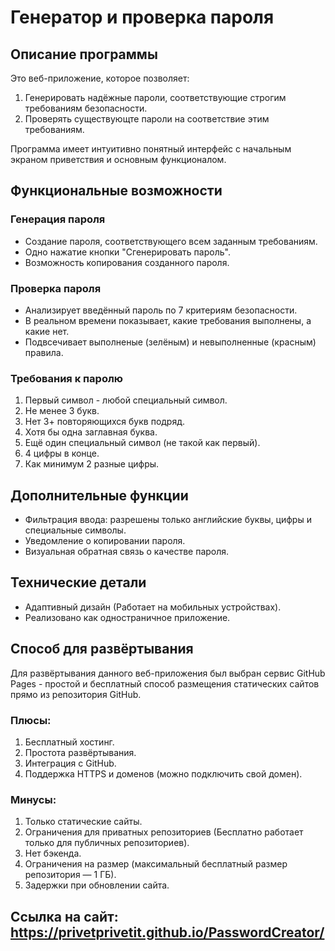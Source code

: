 # Генератор и проверка пароля
## Описание программы
Это веб-приложение, которое позволяет:
1. Генерировать надёжные пароли, соответствующие строгим требованиям безопасности.
2. Проверять существующте пароли на соответствие этим требованиям.

Программа имеет интуитивно понятный интерфейс с начальным экраном приветствия и основным функционалом.
## Функциональные возможности
### Генерация пароля
- Создание пароля, соответствующего всем заданным требованиям.
- Одно нажатие кнопки "Сгенерировать пароль".
- Возможность копирования созданного пароля.
### Проверка пароля
- Анализирует введённый пароль по 7 критериям безопасности.
- В реальном времени показывает, какие требования выполнены, а какие нет.
- Подвсечивает выполненые (зелёным) и невыполненные (красным) правила.
### Требования к паролю
1. Первый символ - любой специальный символ.
2. Не менее 3 букв.
3. Нет 3+ повторяющихся букв подряд.
4. Хотя бы одна заглавная буква.
5. Ещё один специальный символ (не такой как первый).
6. 4 цифры в конце.
7. Как минимум 2 разные цифры.
## Дополнительные функции
- Фильтрация ввода: разрешены только английские буквы, цифры и специальные символы.
- Уведомление о копировании пароля.
- Визуальная обратная связь о качестве пароля.
## Технические детали
- Адаптивный дизайн (Работает на мобильных устройствах).
- Реализовано как одностраничное приложение.
## Способ для развёртывания
Для развёртывания данного веб-приложения был выбран сервис GitHub Pages - простой и бесплатный способ размещения статических сайтов прямо из репозитория GitHub.
### Плюсы:
1. Бесплатный хостинг.
2. Простота развёртывания.
3. Интеграция с GitHub.
4. Поддержка HTTPS и доменов (можно подключить свой домен).
### Минусы:
1. Только статические сайты.
2. Ограничения для приватных репозиториев (Бесплатно работает только для публичных репозиториев).
3. Нет бэкенда.
4. Ограничения на размер (максимальный бесплатный размер репозитория — 1 ГБ).
5. Задержки при обновлении сайта.

## Ссылка на сайт: https://privetprivetit.github.io/PasswordCreator/
